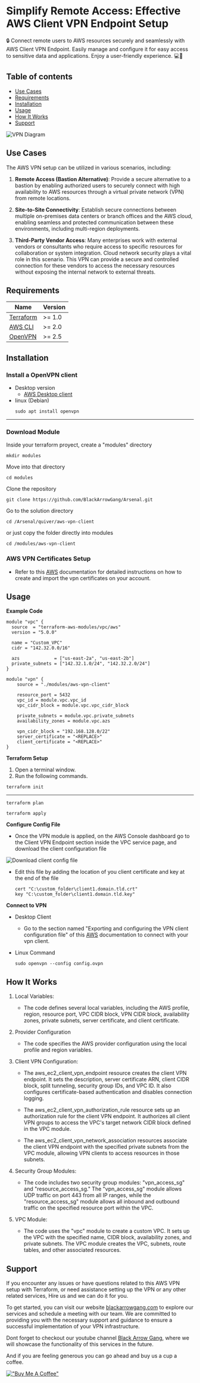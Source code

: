 <!-- 
---
type: "post"
title: "Simplify Remote Access: Effective AWS Client VPN Endpoint Setup"
topic: "Security"
date: "2023-06-28T15:30:00-07:00"
author: "Fernando Reyes"
time: "1 min read"
description: "Discover how to effortlessly establish secure network connectivity and access resources within your AWS Virtual Private Cloud (VPC) using Terraform."
url: "/blog/aws-vpn-client"
---
-->

# **Simplify Remote Access: Effective AWS Client VPN Endpoint Setup**

🔒 Connect remote users to AWS resources securely and seamlessly with AWS Client VPN Endpoint. Easily manage and configure it for easy access to sensitive data and applications. Enjoy a user-friendly experience. 💻🔐

## **Table of contents**

* [Use Cases](#use-cases)
* [Requirements](#requirements)
* [Installation](#installation)
* [Usage](#usage)
* [How It Works](#how-it-works)
* [Support](#support)

![VPN Diagram](https://raw.githubusercontent.com/BlackArrowGang/Arsenal/dev/quiver/aws-vpn-client/diagrams/vpn-diagram.png)

## **Use Cases**
The AWS VPN setup can be utilized in various scenarios, including:

1. **Remote Access (Bastion Alternative)**: Provide a secure alternative to a bastion by enabling authorized users to securely connect with high availability to AWS resources through a virtual private network (VPN) from remote locations.

2. **Site-to-Site Connectivity**: Establish secure connections between multiple on-premises data centers or branch offices and the AWS cloud, enabling seamless and protected communication between these environments, including multi-region deployments.

3. **Third-Party Vendor Access**: Many enterprises work with external vendors or consultants who require access to specific resources for collaboration or system integration. Cloud network security plays a vital role in this scenario. This VPN can provide a secure and controlled connection for these vendors to access the necessary resources without exposing the internal network to external threats.

## **Requirements**
| Name     | Version  |
|----------|----------|
|[Terraform](https://developer.hashicorp.com/terraform/tutorials/aws-get-started/install-cli) | >= 1.0 |
|[AWS CLI](https://github.com/aws/aws-cli)  | >= 2.0 |
|[OpenVPN](https://openvpn.net/community-downloads/)   | >= 2.5 |

## **Installation**
### Install a OpenVPN client
   - Desktop version
      - <a href="https://aws.amazon.com/vpn/client-vpn-download/" target="_blank">AWS Desktop client</a>
   - linux (Debian)
      ```
      sudo apt install openvpn
      ```
---

### Download Module
Inside your terraform proyect, create a "modules" directory
```
mkdir modules
```

Move into that directory
```
cd modules
```

Clone the repository
```
git clone https://github.com/BlackArrowGang/Arsenal.git
```

Go to the solution directory
```
cd /Arsenal/quiver/aws-vpn-client
```
or just copy the folder directly into modules
```
cd /modules/aws-vpn-client
```

### AWS VPN Certificates Setup

 - Refer to this <a href="https://docs.aws.amazon.com/vpn/latest/clientvpn-admin/mutual.html" target="_blank">AWS</a>
   documentation for detailed instructions on how to create and import the vpn certificates on your account.

## **Usage**

**Example Code**
```hcl
module "vpc" {
  source  = "terraform-aws-modules/vpc/aws"
  version = "5.0.0"

  name = "Custom_VPC"
  cidr = "142.32.0.0/16"

  azs             = ["us-east-2a", "us-east-2b"]
  private_subnets = ["142.32.1.0/24", "142.32.2.0/24"]
}

module "vpn" {
    source = "./modules/aws-vpn-client"

    resource_port = 5432
    vpc_id = module.vpc.vpc_id
    vpc_cidr_block = module.vpc.vpc_cidr_block
    
    private_subnets = module.vpc.private_subnets
    availability_zones = module.vpc.azs

    vpn_cidr_block = "192.168.128.0/22"
    server_certificate = "<REPLACE>"
    client_certificate = "<REPLACE>"
}
```

**Terraform Setup**
   1. Open a terminal window.
   2. Run the following commands.

   ```
   terraform init
   ```
   ---
   ```
   terraform plan
   ```
   ```
   terraform apply
   ```

**Configure Config File**
   - Once the VPN module is applied, on the AWS Console dashboard go to the Client VPN Endpoint section inside the VPC service page, and download the client configuration file

   ![Download client config file](https://raw.githubusercontent.com/BlackArrowGang/Arsenal/dev/quiver/aws-vpn-client/diagrams/image_01.png)

   - Edit this file by adding the location of you client certificate and key at the end of the file
      ```
      cert "C:\custom_folder\client1.domain.tld.crt"
      key "C:\custom_folder\client1.domain.tld.key"
      ```


**Connect to VPN**


   - Desktop Client

      - Go to the section named "Exporting and configuring the VPN client configuration file" of this <a href="https://aws.amazon.com/blogs/database/accessing-an-amazon-rds-instance-remotely-using-aws-client-vpn/" target="_blank">AWS</a> documentation to connect with your vpn client.



   - Linux Command
      ```
      sudo openvpn --config config.ovpn
      ```
  
## **How It Works**
1. Local Variables:
   - The code defines several local variables, including the AWS profile, region, resource port, VPC CIDR block, VPN CIDR block, availability zones, private subnets, server certificate, and client certificate.

2. Provider Configuration
   - The code specifies the AWS provider configuration using the local profile and region variables.

3. Client VPN Configuration:
   - The aws_ec2_client_vpn_endpoint resource creates the client VPN endpoint. It sets the description, server certificate ARN, client CIDR block, split tunneling, security group IDs, and VPC ID. It also configures certificate-based authentication and disables connection logging.

   - The aws_ec2_client_vpn_authorization_rule resource sets up an authorization rule for the client VPN endpoint. It authorizes all client VPN groups to access the VPC's target network CIDR block defined in the VPC module.

   - The aws_ec2_client_vpn_network_association resources associate the client VPN endpoint with the specified private subnets from the VPC module, allowing VPN clients to access resources in those subnets.

4. Security Group Modules:
   - The code includes two security group modules: "vpn_access_sg" and "resource_access_sg." The "vpn_access_sg" module allows UDP traffic on port 443 from all IP ranges, while the "resource_access_sg" module allows all inbound and outbound traffic on the specified resource port within the VPC.

5. VPC Module:
   - The code uses the "vpc" module to create a custom VPC. It sets up the VPC with the specified name, CIDR block, availability zones, and private subnets. The VPC module creates the VPC, subnets, route tables, and other associated resources.

## **Support**
If you encounter any issues or have questions related to this AWS VPN setup with Terraform, or need assistance setting up the VPN or any other related services, Hire us and we can do it for you. 

To get started, you can visit our website [blackarrowgang.com](https://blackarrowgang.com) to explore our services and schedule a meeting with our team. We are committed to providing you with the necessary support and guidance to ensure a successful implementation of your VPN infrastructure.

Dont forget to checkout our youtube channel [Black Arrow Gang](https://www.youtube.com/@blackarrowgang3373), where we will showcase the functionality of this services in the future. 

And if you are feeling generous you can go ahead and buy us a cup a coffee.

[!["Buy Me A Coffee"](https://www.buymeacoffee.com/assets/img/custom_images/orange_img.png)](https://blackarrowgang.com)